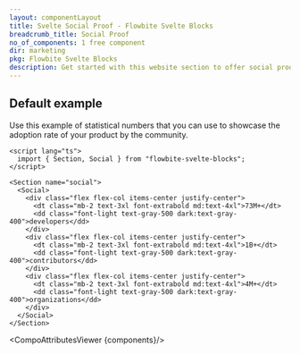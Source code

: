 ```yaml
---
layout: componentLayout
title: Svelte Social Proof - Flowbite Svelte Blocks
breadcrumb_title: Social Proof
no_of_components: 1 free component
dir: marketing
pkg: Flowbite Svelte Blocks
description: Get started with this website section to offer social proof to your website visitors by providing statistical numbers about your product's usage worldwide.
---
```


<script lang="ts">
  import { TableProp, TableDefaultRow, CompoAttributesViewer } from '../utils'
  const components = 'Social, Section'
</script>

## Default example

Use this example of statistical numbers that you can use to showcase the adoption rate of your product by the community.

```svelte example
<script lang="ts">
  import { Section, Social } from "flowbite-svelte-blocks";
</script>

<Section name="social">
  <Social>
    <div class="flex flex-col items-center justify-center">
      <dt class="mb-2 text-3xl font-extrabold md:text-4xl">73M+</dt>
      <dd class="font-light text-gray-500 dark:text-gray-400">developers</dd>
    </div>
    <div class="flex flex-col items-center justify-center">
      <dt class="mb-2 text-3xl font-extrabold md:text-4xl">1B+</dt>
      <dd class="font-light text-gray-500 dark:text-gray-400">contributors</dd>
    </div>
    <div class="flex flex-col items-center justify-center">
      <dt class="mb-2 text-3xl font-extrabold md:text-4xl">4M+</dt>
      <dd class="font-light text-gray-500 dark:text-gray-400">organizations</dd>
    </div>
  </Social>
</Section>
```

<CompoAttributesViewer {components}/>
